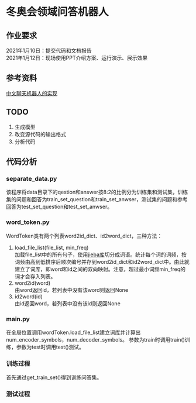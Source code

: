 # 冬奥会领域问答机器人

## 作业要求
2021年1月10日：提交代码和文档报告   
2021年1月12日：现场使用PPT介绍方案、运行演示、展示效果  

## 参考资料
[中文聊天机器人的实现](https://blog.csdn.net/zzZ_CMing/article/details/81316033)

## TODO
1. 生成模型
2. 改变源代码的输出格式
3. 分析代码

## 代码分析
### separate_data.py
该程序将data目录下的qestion和answer按8:2的比例分为训练集和测试集，训练集的问题和回答为train_set_question和train_set_anwser，测试集的问题和参考回答为test_set_question和test_set_anwser。

### word_token.py
WordToken类有两个列表word2id_dict、id2word_dict，三种方法：
1. load_file_list(file_list, min_freq)  
加载file_list中的所有句子，使用[jieba库](https://github.com/fxsjy/jieba)切分成词语。统计每个词的词频，按词频由高到低排序后顺次编号并存到word2id_dict和id2word_dict中。由此就建立了词库，即word和id之间的双向映射。注意，超过最小词频min_freq的词才会存入列表。
2. word2id(word)  
由word返回id，若列表中没有该word则返回None
3. id2word(id)  
由id返回word，若列表中没有该id则返回None

### main.py
在全局位置调用wordToken.load_file_list建立词库并计算出num_encoder_symbols，num_decoder_symbols。
参数为train时调用train()训练，参数为test时调用test()测试。

### 训练过程
首先通过get_train_set()得到训练问答集。

### 测试过程
